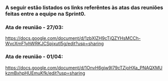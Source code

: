 ### A seguir estão listados os links referêntes às atas das reuniões feitas entre a equipe na Sprint0.

### Ata de reunião - 27/03:
https://docs.google.com/document/d/1zbXIZH9cTjQZYHsMCCh-WvcXmF1yhWRKJCSpjxutl5g/edit?usp=sharing

### Ata de reunião - 01/04:
https://docs.google.com/document/d/1OnvH6gjw9I79cTZjoHXa_PNAQXMUkzmBxhpHUEmuKfk/edit?usp=sharing
